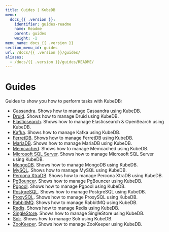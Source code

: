 ```yaml
---
title: Guides | KubeDB
menu:
  docs_{{ .version }}:
    identifier: guides-readme
    name: Readme
    parent: guides
    weight: -1
menu_name: docs_{{ .version }}
section_menu_id: guides
url: /docs/{{ .version }}/guides/
aliases:
  - /docs/{{ .version }}/guides/README/
---
```


# Guides

Guides to show you how to perform tasks with KubeDB:
- [Cassandra](/docs/guides/cassandra/README.md). Shows how to manage Cassandra using KubeDB.
- [Druid](/docs/guides/druid/README.md). Shows how to manage Druid using KubeDB.
- [Elasticsearch](/docs/guides/elasticsearch/README.md). Shows how to manage Elasticsearch & OpenSearch using KubeDB.
- [Kafka](/docs/guides/kafka/README.md). Shows how to manage Kafka using KubeDB.
- [FerretDB](/docs/guides/ferretdb/README.md). Shows how to manage FerretDB using KubeDB.
- [MariaDB](/docs/guides/mariadb). Shows how to manage MariaDB using KubeDB.
- [Memcached](/docs/guides/memcached/README.md). Shows how to manage Memcached using KubeDB.
- [Microsoft SQL Server](/docs/guides/mssqlserver/README.md). Shows how to manage Microsoft SQL Server using KubeDB.
- [MongoDB](/docs/guides/mongodb/README.md). Shows how to manage MongoDB using KubeDB.
- [MySQL](/docs/guides/mysql/README.md). Shows how to manage MySQL using KubeDB.
- [Percona XtraDB](/docs/guides/percona-xtradb/README.md). Shows how to manage Percona XtraDB using KubeDB.
- [PgBouncer](/docs/guides/pgbouncer/README.md). Shows how to manage PgBouncer using KubeDB.
- [Pgpool](/docs/guides/pgpool/README.md). Shows how to manage Pgpool using KubeDB.
- [PostgreSQL](/docs/guides/postgres/README.md). Shows how to manage PostgreSQL using KubeDB.
- [ProxySQL](/docs/guides/proxysql/README.md). Shows how to manage ProxySQL using KubeDB.
- [RabbitMQ](/docs/guides/rabbitmq/README.md). Shows how to manage RabbitMQ using KubeDB.
- [Redis](/docs/guides/redis/README.md). Shows how to manage Redis using KubeDB.
- [SingleStore](/docs/guides/singlestore/README.md). Shows how to manage SingleStore using KubeDB.
- [Solr](/docs/guides/solr/README.md). Shows how to manage Solr using KubeDB.
- [ZooKeeper](/docs/guides/zookeeper/README.md). Shows how to manage ZooKeeper using KubeDB.
